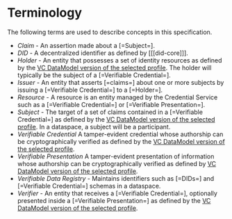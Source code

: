 # Terminology

The following terms are used to describe concepts in this specification.

- <dfn data-lt="Claim | Claims">Claim</dfn> - An assertion made about a [=Subject=].
- <dfn>DID</dfn> - A decentralized identifier as defined by [[[did-core]]].
- <dfn>Holder</dfn> - An entity that possesses a set of identity resources as defined by the [VC DataModel version of the selected profile](#profiles-of-the-decentralized-claims-protocol).
  The holder will typically be the subject of a [=Verifiable Credential=].
- <dfn>Issuer</dfn> - An entity that asserts [=claims=] about one or more subjects by issuing
  a [=Verifiable Credential=] to a [=Holder=].
- <dfn>Resource</dfn> - A resource is an entity managed by the Credential Service such as a [=Verifiable Credential=]
  or [=Verifiable Presentation=].
- <dfn>Subject</dfn> - The target of a set of claims contained in a [=Verifiable Credential=] as defined
  by the [VC DataModel version of the selected profile](#profiles-of-the-decentralized-claims-protocol). In a dataspace, a subject will be a participant.
- <dfn data-lt="Verifiable Credential | Verifiable Credentials">Verifiable Credential</dfn> A tamper-evident credential
  whose authorship can be cryptographically verified as defined by the [VC DataModel version of the selected profile](#profiles-of-the-decentralized-claims-protocol).
- <dfn data-lt="Verifiable Presentation | Verifiable Presentations">Verifiable Presentation</dfn> A tamper-evident
  presentation of information whose authorship can be cryptographically verified as defined by [VC DataModel version of the selected profile](#profiles-of-the-decentralized-claims-protocol).
- <dfn>Verifiable Data Registry</dfn> - Maintains identifiers such as [=DIDs=] and [=Verifiable Credential=] schemas in
  a dataspace.
- <dfn>Verifier</dfn> - An entity that receives a [=Verifiable Credential=], optionally presented inside
  a [=Verifiable Presentation=] as defined by the [VC DataModel version of the selected profile](#profiles-of-the-decentralized-claims-protocol).
